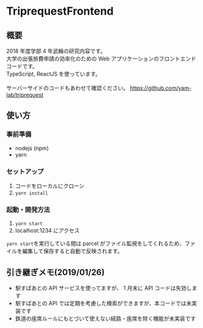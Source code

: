 # TriprequestFrontend

## 概要

2018 年度学部 4 年武輪の研究内容です。 \
大学の出張旅費申請の効率化のための Web アプリケーションのフロントエンドコードです。 \
TypeScript, ReactJS を使っています。 \
 \
サーバーサイドのコードもあわせて確認ください。 https://github.com/yam-lab/triprequest 

## 使い方

### 事前準備

- nodejs (npm)
- yarn

### セットアップ

1. コードをローカルにクローン
2. `yarn install`

### 起動・開発方法

1. `yarn start`
2. localhost:1234 にアクセス

`yarn start`を実行している間は parcel がファイル監視をしてくれるため、ファイルを編集して保存すると自動で反映されます。

## 引き継ぎメモ(2019/01/26)

- 駅すぱあとの API サービスを使ってますが、 1 月末に API コードは失効します
- 駅すぱあとの API では定期を考慮した検索ができますが、本コードでは未実装です
- 鉄道の座席ルールにもとづいて使えない経路・座席を除く機能が未実装です
